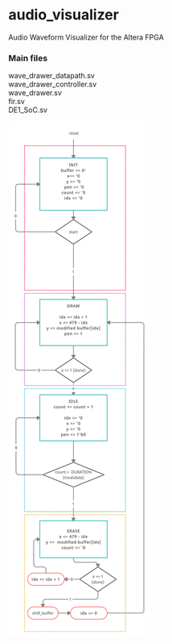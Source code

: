 # audio_visualizer
 Audio Waveform Visualizer for the Altera FPGA

 ### Main files
 
wave_drawer_datapath.sv <br /> 
wave_drawer_controller.sv <br /> 
wave_drawer.sv <br /> 
fir.sv <br /> 
DE1_SoC.sv <br /> 

![img](https://github.com/robertoramirezdiaz/audio_visualizer/blob/main/wave_drawer_asmd.png?raw=true)
